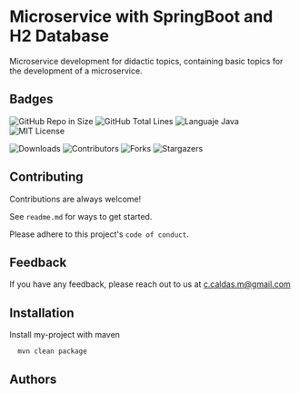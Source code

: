 
# Microservice with SpringBoot and H2 Database
Microservice development for didactic topics, containing basic topics for the development of a microservice.

## Badges

![GitHub Repo in Size](https://img.shields.io/github/languages/code-size/cristhiancaldas/task-microservice)    ![GitHub Total Lines](https://img.shields.io/tokei/lines/github/cristhiancaldas/task-microservice)    ![Languaje Java](https://img.shields.io/github/languages/top/cristhiancaldas/task-microservice)    ![MIT License](https://img.shields.io/github/last-commit/cristhiancaldas/task-microservice)

![Downloads](https://img.shields.io/github/downloads/cristhiancaldas/task-microservice/total)    ![Contributors](https://img.shields.io/github/contributors/cristhiancaldas/task-microservice?color=dark-green)    ![Forks](https://img.shields.io/github/forks/cristhiancaldas/task-microservice?style=social)    ![Stargazers](https://img.shields.io/github/stars/cristhiancaldas/task-microservice?style=social)


## Contributing

Contributions are always welcome!

See `readme.md` for ways to get started.

Please adhere to this project's `code of conduct`.


## Feedback

If you have any feedback, please reach out to us at c.caldas.m@gmail.com


## Installation

Install my-project with maven

```bash
  mvn clean package
```

## Authors
